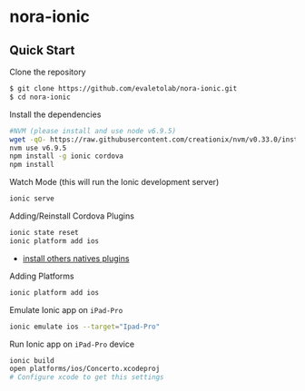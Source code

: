 nora-ionic
=============


## Quick Start

Clone the repository

```bash
$ git clone https://github.com/evaletolab/nora-ionic.git
$ cd nora-ionic
```

Install the dependencies

```bash
#NVM (please install and use node v6.9.5)
wget -qO- https://raw.githubusercontent.com/creationix/nvm/v0.33.0/install.sh | bash
nvm use v6.9.5
npm install -g ionic cordova 
npm install
```


Watch Mode (this will run the Ionic development server)

```bash
ionic serve
```

Adding/Reinstall Cordova Plugins
```bash
ionic state reset
ionic platform add ios
```
* [install others natives plugins](https://ionicframework.com/docs/v2/native/) 

Adding Platforms

```bash
ionic platform add ios
```

Emulate Ionic app on `iPad-Pro`
```bash
ionic emulate ios --target="Ipad-Pro"
```

Run Ionic app on `iPad-Pro` device
```bash
ionic build 
open platforms/ios/Concerto.xcodeproj
# Configure xcode to get this settings
```

